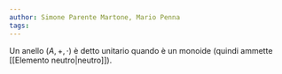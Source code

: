 ```yaml
---
author: Simone Parente Martone, Mario Penna
tags:
---
```

Un anello $(A, +, \cdot)$ è detto unitario quando è un monoide (quindi ammette [[Elemento neutro|neutro]]).